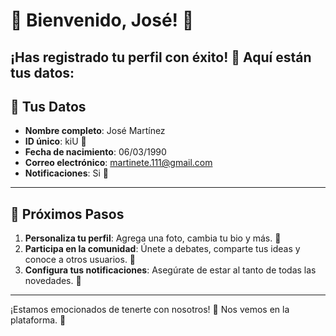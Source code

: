 # 🎉 Bienvenido, **José**! 🎉
¡Has registrado tu perfil con éxito! 🥳 Aquí están tus datos:
---

## 📝 **Tus Datos**
- **Nombre completo**: José Martínez
- **ID único**: kiU 🔑
- **Fecha de nacimiento**: 06/03/1990
- **Correo electrónico**: martinete.111@gmail.com
- **Notificaciones**: Si 🔔
---

## 🎯 **Próximos Pasos**
1. **Personaliza tu perfil**: Agrega una foto, cambia tu bio y más. 📸
2. **Participa en la comunidad**: Únete a debates, comparte tus ideas y conoce a otros usuarios. 💬
3. **Configura tus notificaciones**: Asegúrate de estar al tanto de todas las novedades. 🔔
---

¡Estamos emocionados de tenerte con nosotros! 🎉 Nos vemos en la plataforma. 🌟
